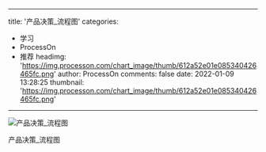 
---
title: '产品决策_流程图'
categories: 
 - 学习
 - ProcessOn
 - 推荐
headimg: 'https://img.processon.com/chart_image/thumb/612a52e01e085340426465fc.png'
author: ProcessOn
comments: false
date: 2022-01-09 13:28:25
thumbnail: 'https://img.processon.com/chart_image/thumb/612a52e01e085340426465fc.png'
---

<div>   
<img class="thumb" alt="产品决策_流程图" src="https://img.processon.com/chart_image/thumb/612a52e01e085340426465fc.png" referrerpolicy="no-referrer">
<p>产品决策_流程图</p>  
</div>
            